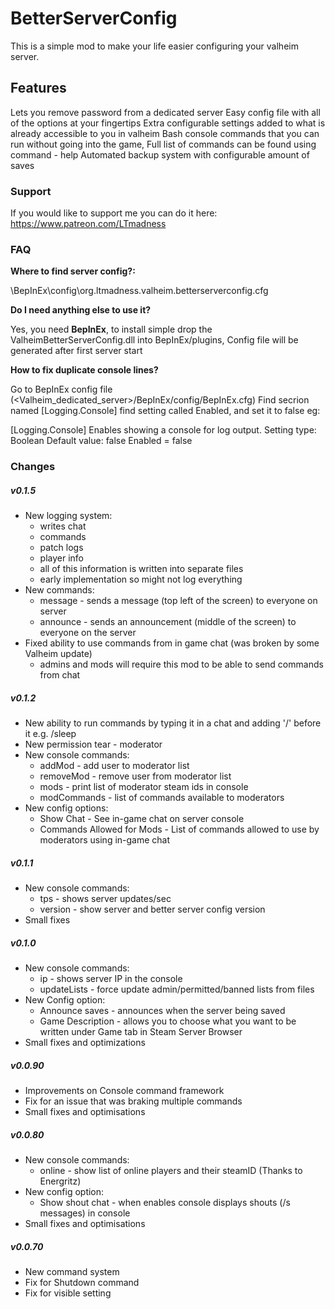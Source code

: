 # BetterServerConfig
This is a simple mod to make your life easier configuring your valheim server.

## Features
Lets you remove password from a dedicated server
Easy config file with all of the options at your fingertips
Extra configurable settings added to what is already accessible to you in valheim
Bash console commands that you can run without going into the game, 
Full list of commands can be found using command - help
Automated backup system with configurable amount of saves

### Support
If you would like to support me you can do it here: https://www.patreon.com/LTmadness

### FAQ
<b>Where to find server config?:</b>

<Valheim dedicated server>\BepInEx\config\org.ltmadness.valheim.betterserverconfig.cfg

<b>Do I need anything else to use it?</b>

Yes, you need <b>BepInEx</b>, to install simple drop the ValheimBetterServerConfig.dll into BepInEx/plugins,
Config file will be generated after first server start

<b>How to fix duplicate console lines?</b>

Go to BepInEx config file (<Valheim_dedicated_server>/BepInEx/config/BepInEx.cfg)
Find secrion named [Logging.Console] find setting called Enabled, and set it to false eg:

[Logging.Console]
Enables showing a console for log output.
Setting type: Boolean
Default value: false
Enabled = false

### Changes
##### v0.1.5
- New logging system:
	* writes chat
	* commands
	* patch logs
	* player info
	* all of this information is written into separate files
	* early implementation so might not log everything
- New commands:
	* message - sends a message (top left of the screen) to everyone on server
	* announce - sends an announcement (middle of the screen) to everyone on the server
- Fixed ability to use commands from in game chat (was broken by some Valheim update)
	* admins and mods will require this mod to be able to send commands from chat
	
##### v0.1.2
- New ability to run commands by typing it in a chat and adding '/' before it e.g. /sleep
- New permission tear - moderator
- New console commands:
	* addMod - add user to moderator list
	* removeMod - remove user from moderator list
	* mods - print list of moderator steam ids in console
	* modCommands - list of commands available to moderators
- New config options:
	* Show Chat - See in-game chat on server console
	* Commands Allowed for Mods - List of commands allowed to use by moderators using in-game chat

##### v0.1.1
- New console commands:
	* tps - shows server updates/sec
	* version - show server and better server config version
- Small fixes
	
##### v0.1.0
- New console commands:
	* ip - shows server IP in the console
	* updateLists - force update admin/permitted/banned lists from files
- New Config option:
	* Announce saves - announces when the server being saved
	* Game Description - allows you to choose what you want to be written under Game tab in Steam Server Browser
- Small fixes and optimizations

##### v0.0.90
- Improvements on Console command framework
- Fix for an issue that was braking multiple commands
- Small fixes and optimisations

##### v0.0.80
- New console commands:
	* online - show list of online players and their steamID (Thanks to Energritz)
- New config option:
	* Show shout chat - when enables console displays shouts (/s messages) in console
- Small fixes and optimisations

##### v0.0.70
- New command system
- Fix for Shutdown command
- Fix for visible setting

